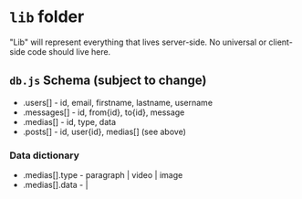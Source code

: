 # `lib` folder

"Lib" will represent everything that lives server-side. No universal or client-side code should live here.

## `db.js` Schema (subject to change)

* .users[] - id, email, firstname, lastname, username
* .messages[] - id, from{id}, to{id}, message
* .medias[] - id, type, data
* .posts[] - id, user{id}, medias[] (see above)

### Data dictionary

* .medias[].type - paragraph | video | image
* .medias[].data - <url> | <text>
